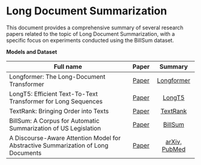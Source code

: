 # Long Document Summarization

This document provides a comprehensive summary of several research papers related to the topic of Long Document Summarization, with a specific focus on experiments conducted using the BillSum dataset.

**Models and Dataset**

<small>

| Full name                                                                 | Paper                                              | Summary
| ------------------------------------------------------------------------- |:--------------------------------------------------:|:-------------------------------------:|
| Longformer: The Long-Document Transformer                                 | [Paper](https://arxiv.org/pdf/2004.05150.pdf)               | [Longformer](https://github.com/ducdinhchu/long-document-summarization/blob/main/S_Longformer.pdf)
| LongT5: Efficient Text-To-Text Transformer for Long Sequences             | [Paper](https://arxiv.org/pdf/2112.07916.pdf)               | [LongT5](https://github.com/ducdinhchu/long-document-summarization/blob/main/S_LongT5.pdf)
| TextRank: Bringing Order into Texts                                       | [Paper](https://aclanthology.org/W04-3252.pdf)              | [TextRank](https://github.com/ducdinhchu/long-document-summarization/blob/main/S_TextRank.pdf)
| BillSum: A Corpus for Automatic Summarization of US Legislation           | [Paper](https://arxiv.org/pdf/1910.00523.pdf)               | [BillSum](https://github.com/ducdinhchu/long-document-summarization/blob/main/S_BillSum.pdf)
| A Discourse-Aware Attention Model for Abstractive Summarization of Long Documents | [Paper](https://arxiv.org/pdf/1804.05685.pdf)       | [arXiv, PubMed](https://github.com/ducdinhchu/long-document-summarization/blob/main/S_arXiv_PubMed.pdf)
